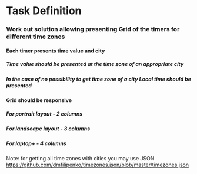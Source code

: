 # Task Definition
### Work out solution allowing presenting Grid of the timers for different time zones
#### Each timer presents time value and city
##### Time value should be presented at the time zone of an appropriate city
##### In the case of  no possibility to get time zone of a city Local time should be presented
#### Grid should be responsive
##### For portrait layout - 2 columns
##### For landscape layout - 3 columns
##### For laptop+ - 4 columns
Note: for getting all time zones with cities you may use JSON https://github.com/dmfilipenko/timezones.json/blob/master/timezones.json 